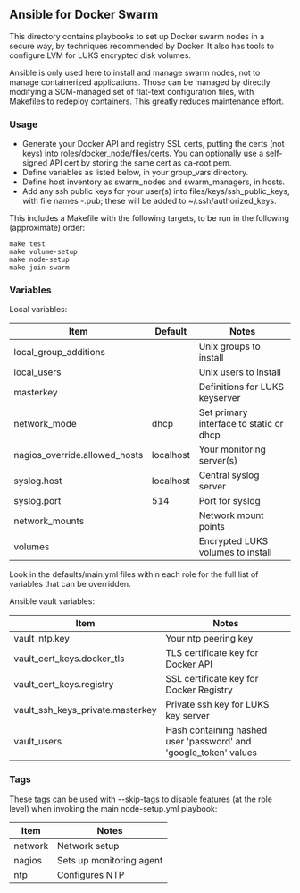## Ansible for Docker Swarm

This directory contains playbooks to set up Docker swarm nodes in a
secure way, by techniques recommended by Docker. It also has tools to
configure LVM for LUKS encrypted disk volumes.

Ansible is only used here to install and manage swarm nodes, not to
manage containerized applications. Those can be managed by directly
modifying a SCM-managed set of flat-text configuration files, with
Makefiles to redeploy containers. This greatly reduces maintenance
effort.

### Usage
* Generate your Docker API and registry SSL certs, putting the certs
  (not keys) into roles/docker_node/files/certs. You can optionally use
  a self-signed API cert by storing the same cert as ca-root.pem.
* Define variables as listed below, in your group_vars directory.
* Define host inventory as swarm_nodes and swarm_managers, in hosts.
* Add any ssh public keys for your user(s) into files/keys/ssh_public_keys,
  with file names <user>-<keyname>.pub; these will be added to
  ~<user>/.ssh/authorized_keys.

This includes a Makefile with the following targets, to be run in the
following (approximate) order:
```
make test
make volume-setup
make node-setup
make join-swarm
```

### Variables
Local variables:

Item|Default|Notes
----|-------|-----
local_group_additions| |Unix groups to install
local_users| |Unix users to install
masterkey| |Definitions for LUKS keyserver
network_mode|dhcp|Set primary interface to static or dhcp
nagios_override.allowed_hosts|localhost|Your monitoring server(s)
syslog.host|localhost|Central syslog server
syslog.port|514|Port for syslog
network_mounts| |Network mount points
volumes| |Encrypted LUKS volumes to install

Look in the defaults/main.yml files within each role for the full
list of variables that can be overridden.

Ansible vault variables:

Item|Notes
----|-----
vault_ntp.key|Your ntp peering key
vault_cert_keys.docker_tls|TLS certificate key for Docker API
vault_cert_keys.registry|SSL certificate key for Docker Registry
vault_ssh_keys_private.masterkey|Private ssh key for LUKS key server
vault_users|Hash containing hashed user 'password' and 'google_token' values

### Tags

These tags can be used with --skip-tags to disable features (at the
role level) when invoking the main node-setup.yml playbook:

Item|Notes
----|-----
network|Network setup
nagios|Sets up monitoring agent
ntp|Configures NTP
